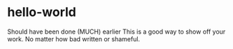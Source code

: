 # hello-world
Should have been done (MUCH) earlier
This is a good way to show off your work. No matter how bad written or shameful.
